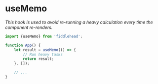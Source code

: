 # useMemo

_This hook is used to avoid re-running a heavy calculation every time the component re-renders._

```jsx
import {useMemo} from 'fiddlehead';

function App() {
    let result = useMemo(() => {
        // Run heavy tasks
        return result;
    }, []);

    // ...
}
```
